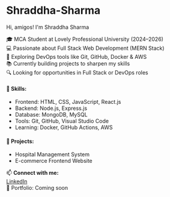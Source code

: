 # Shraddha-Sharma
Hi, amigos! I'm Shraddha Sharma

🎓 MCA Student at Lovely Professional University (2024–2026)  
💻 Passionate about Full Stack Web Development (MERN Stack)  
🚀 Exploring DevOps tools like Git, GitHub, Docker & AWS  
📚 Currently building projects to sharpen my skills  
🔍 Looking for opportunities in Full Stack or DevOps roles  

#### 💼 Skills:
- Frontend: HTML, CSS, JavaScript, React.js  
- Backend: Node.js, Express.js  
- Database: MongoDB, MySQL  
- Tools: Git, GitHub, Visual Studio Code  
- Learning: Docker, GitHub Actions, AWS

#### 📌 Projects:
- Hospital Management System 
- E-commerce Frontend Website

📫 **Connect with me:**  
[LinkedIn](https://www.linkedin.com/in/shraddhaa-sharmaa)  
📁 Portfolio: Coming soon  
